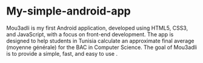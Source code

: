 # My-simple-android-app
Mou3adli is my first Android application, developed using HTML5, CSS3, and JavaScript, with a focus on front-end development. The app is designed to help students in Tunisia calculate an approximate final average (moyenne générale) for the BAC in Computer Science.  The goal of Mou3adli is to provide a simple, fast, and easy to use .
